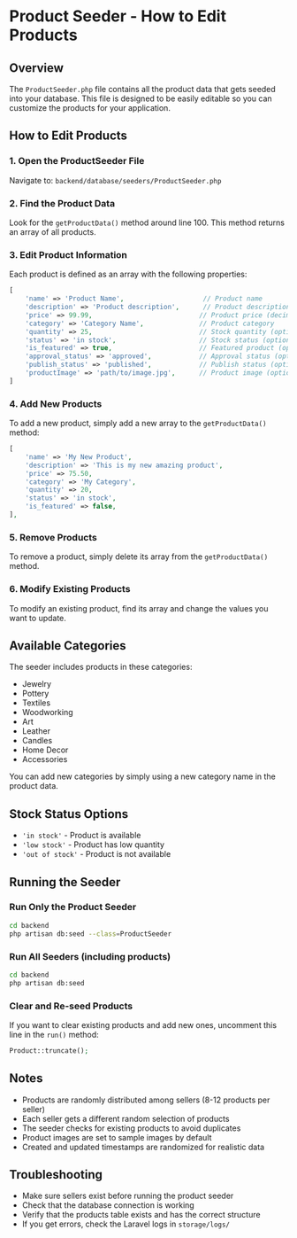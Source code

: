 # Product Seeder - How to Edit Products

## Overview
The `ProductSeeder.php` file contains all the product data that gets seeded into your database. This file is designed to be easily editable so you can customize the products for your application.

## How to Edit Products

### 1. Open the ProductSeeder File
Navigate to: `backend/database/seeders/ProductSeeder.php`

### 2. Find the Product Data
Look for the `getProductData()` method around line 100. This method returns an array of all products.

### 3. Edit Product Information
Each product is defined as an array with the following properties:

```php
[
    'name' => 'Product Name',                    // Product name
    'description' => 'Product description',      // Product description
    'price' => 99.99,                           // Product price (decimal)
    'category' => 'Category Name',              // Product category
    'quantity' => 25,                           // Stock quantity (optional)
    'status' => 'in stock',                     // Stock status (optional)
    'is_featured' => true,                      // Featured product (optional)
    'approval_status' => 'approved',            // Approval status (optional)
    'publish_status' => 'published',            // Publish status (optional)
    'productImage' => 'path/to/image.jpg',      // Product image (optional)
]
```

### 4. Add New Products
To add a new product, simply add a new array to the `getProductData()` method:

```php
[
    'name' => 'My New Product',
    'description' => 'This is my new amazing product',
    'price' => 75.50,
    'category' => 'My Category',
    'quantity' => 20,
    'status' => 'in stock',
    'is_featured' => false,
],
```

### 5. Remove Products
To remove a product, simply delete its array from the `getProductData()` method.

### 6. Modify Existing Products
To modify an existing product, find its array and change the values you want to update.

## Available Categories
The seeder includes products in these categories:
- Jewelry
- Pottery
- Textiles
- Woodworking
- Art
- Leather
- Candles
- Home Decor
- Accessories

You can add new categories by simply using a new category name in the product data.

## Stock Status Options
- `'in stock'` - Product is available
- `'low stock'` - Product has low quantity
- `'out of stock'` - Product is not available

## Running the Seeder

### Run Only the Product Seeder
```bash
cd backend
php artisan db:seed --class=ProductSeeder
```

### Run All Seeders (including products)
```bash
cd backend
php artisan db:seed
```

### Clear and Re-seed Products
If you want to clear existing products and add new ones, uncomment this line in the `run()` method:
```php
Product::truncate();
```

## Notes
- Products are randomly distributed among sellers (8-12 products per seller)
- Each seller gets a different random selection of products
- The seeder checks for existing products to avoid duplicates
- Product images are set to sample images by default
- Created and updated timestamps are randomized for realistic data

## Troubleshooting
- Make sure sellers exist before running the product seeder
- Check that the database connection is working
- Verify that the products table exists and has the correct structure
- If you get errors, check the Laravel logs in `storage/logs/`

